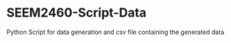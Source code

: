# SEEM2460-Script-Data
Python Script for data generation and csv file containing the generated data
